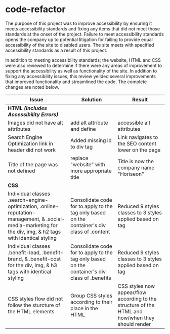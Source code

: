 # code-refactor
The purpose of this project was to improve accessibility by ensuring it meets accessibility standards and fixing any items that did not meet those standards at the onset of the project. Failure to meet accessibility standards  opens the company up to potential litigation for failing to provide equal accessibility of the site to disabled users. The site meets with specified accessibility standards as a result of this project.

 In addition to meeting accessibility standards; the website, HTML and CSS were also reviewed to determine if there were any areas of improvement to support the accessibility as well as functionality of the site. In addition to fixing any accessibility issues, this review yeilded several improvements that improved functionality and streamlined the code. The complete changes are noted below.

Issue | Solution | Result
------------- | ------------ | -------------
**HTML _(Includes Accessibility Errors)_** |  |
Images did not have alt attributes | add alt attribute and define | accessible alt attributes
Search Engine Optimization link in header did not work | Added missing id to div tag | Link navigates to the SEO content lower on the page
Title of the page was not defined | replace "website" with more appropriate title | Title is now the company name "Horiseon"
**CSS** |  |
Individual classes .search-engine-optimization, .online-reputation-management, & .social-media-marketing for the div, img, & h2 tags with identical styling | Consolidate code for to apply to the tag only based on the container's div class of .content | Reduced 9 styles classes to 3 styles applied based on tag
Individual classes .benefit-lead, .benefit-brand, & .benefit-cost for the div, img, & h3 tags with identical styling | Consolidate code for to apply to the tag only based on the container's div class of .benefits | Reduced 9 styles classes to 3 styles applied based on tag
CSS styles flow did not follow the sturcture of the HTML elements | Group CSS styles according to their place in the HTML | CSS styles now appear/flow according to the structure of the HTML and how/when they should render